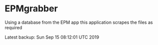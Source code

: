 # EPMgrabber
Using a database from the EPM app this application scrapes the files as required


Latest backup: Sun Sep 15 08:12:01 UTC 2019

